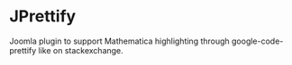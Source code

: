 JPrettify
=========

Joomla plugin to support Mathematica highlighting through google-code-prettify like on stackexchange.
